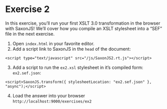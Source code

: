 # Exercise 2

In this exercise, you’ll run your first XSLT 3.0 transformation in the browser with SaxonJS!
We’ll cover how you compile an XSLT stylesheet into a “SEF” file in the next exercise.

1. Open `index.html` in your favorite editor.
2. Add a script link to SaxonJS in the `head` of the document:
```
<script type="text/javascript" src="/js/SaxonJS2.rt.js"></script>
```
3. Add a script to run the `ex2.xsl` stylesheet in it’s compiled form: `ex2.sef.json`:
```
<script>SaxonJS.transform({ stylesheetLocation: "ex2.sef.json" }, "async");</script>
```
4. Load the answer into your browser `http://localhost:9000/exercises/ex2`
